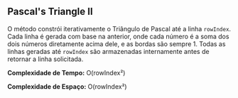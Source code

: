 ## Pascal's Triangle II

O método constrói iterativamente o Triângulo de Pascal até a linha `rowIndex`. Cada linha é gerada com base na anterior, onde cada número é a soma dos dois números diretamente acima dele, e as bordas são sempre 1. Todas as linhas geradas até `rowIndex` são armazenadas internamente antes de retornar a linha solicitada.

**Complexidade de Tempo:** O(rowIndex²)

**Complexidade de Espaço:** O(rowIndex²)
